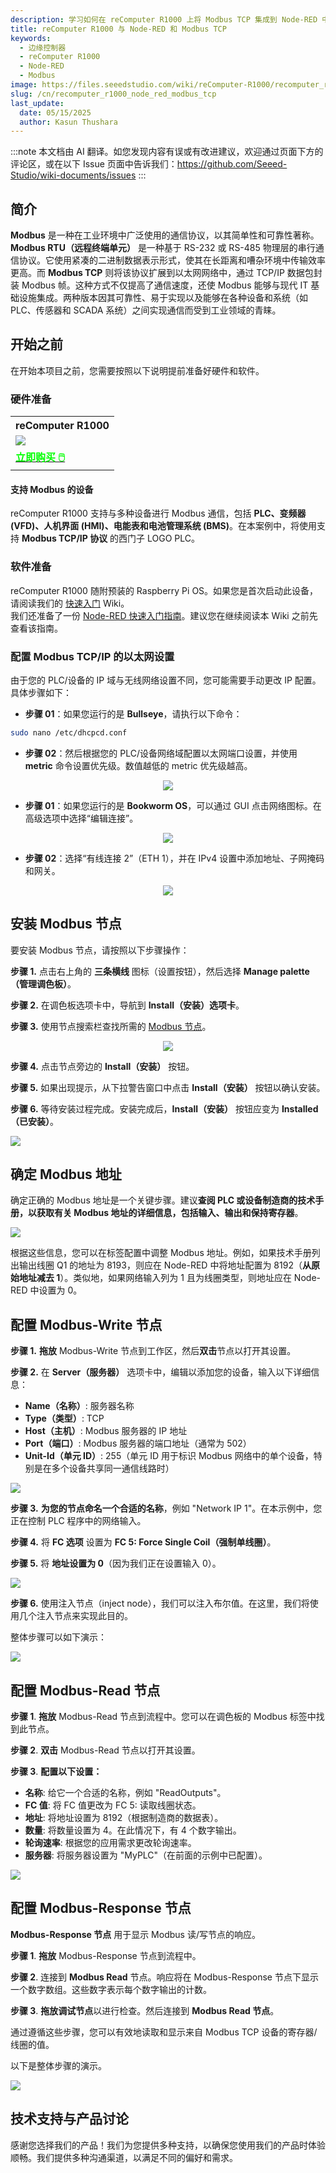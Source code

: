 ```yaml
---
description: 学习如何在 reComputer R1000 上将 Modbus TCP 集成到 Node-RED 中。本指南涵盖了硬件设置、Modbus 设备配置以及创建高效工业自动化和监控的 Node-RED 流程。
title: reComputer R1000 与 Node-RED 和 Modbus TCP
keywords:
  - 边缘控制器
  - reComputer R1000
  - Node-RED
  - Modbus
image: https://files.seeedstudio.com/wiki/reComputer-R1000/recomputer_r_images/01.png
slug: /cn/recomputer_r1000_node_red_modbus_tcp
last_update:
  date: 05/15/2025
  author: Kasun Thushara
---
```

:::note
本文档由 AI 翻译。如您发现内容有误或有改进建议，欢迎通过页面下方的评论区，或在以下 Issue 页面中告诉我们：https://github.com/Seeed-Studio/wiki-documents/issues
:::

## 简介

**Modbus** 是一种在工业环境中广泛使用的通信协议，以其简单性和可靠性著称。**Modbus RTU（远程终端单元）** 是一种基于 RS-232 或 RS-485 物理层的串行通信协议。它使用紧凑的二进制数据表示形式，使其在长距离和嘈杂环境中传输效率更高。而 **Modbus TCP** 则将该协议扩展到以太网网络中，通过 TCP/IP 数据包封装 Modbus 帧。这种方式不仅提高了通信速度，还使 Modbus 能够与现代 IT 基础设施集成。两种版本因其可靠性、易于实现以及能够在各种设备和系统（如 PLC、传感器和 SCADA 系统）之间实现通信而受到工业领域的青睐。

## 开始之前

在开始本项目之前，您需要按照以下说明提前准备好硬件和软件。

### 硬件准备

<div class="table-center">
	<table class="table-nobg">
    <tr class="table-trnobg">
      <th class="table-trnobg">reComputer R1000</th>
		</tr>
    <tr class="table-trnobg"></tr>
		<tr class="table-trnobg">
			<td class="table-trnobg"><div style={{textAlign:'center'}}><img src="https://files.seeedstudio.com/wiki/reComputer-R1000/recomputer_r_images/01.png" style={{width:300, height:'auto'}}/></div></td>
		</tr>
    <tr class="table-trnobg"></tr>
		<tr class="table-trnobg">
			<td class="table-trnobg"><div class="get_one_now_container" style={{textAlign: 'center'}}><a class="get_one_now_item" href="https://www.seeedstudio.com/reComputer-R1025-10-p-5895.html">
              <strong><span><font color={'FFFFFF'} size={"4"}> 立即购买 🖱️</font></span></strong>
          </a></div></td>
        </tr>
    </table>
    </div>

#### 支持 Modbus 的设备

reComputer R1000 支持与多种设备进行 Modbus 通信，包括 **PLC、变频器 (VFD)、人机界面 (HMI)、电能表和电池管理系统 (BMS)**。在本案例中，将使用支持 **Modbus TCP/IP 协议** 的西门子 LOGO PLC。

### 软件准备

reComputer R1000 随附预装的 Raspberry Pi OS。如果您是首次启动此设备，请阅读我们的 [快速入门](https://wiki.seeedstudio.com/recomputer_r/) Wiki。  
我们还准备了一份 [Node-RED 快速入门指南](https://wiki.seeedstudio.com/recomputer_r1000_getting_started_node_red/)。建议您在继续阅读本 Wiki 之前先查看该指南。

### 配置 Modbus TCP/IP 的以太网设置

由于您的 PLC/设备的 IP 域与无线网络设置不同，您可能需要手动更改 IP 配置。具体步骤如下：

- **步骤 01**：如果您运行的是 **Bullseye**，请执行以下命令：

```sh
sudo nano /etc/dhcpcd.conf
```

- **步骤 02**：然后根据您的 PLC/设备网络域配置以太网端口设置，并使用 **metric** 命令设置优先级。数值越低的 metric 优先级越高。

<center><img width={600} src="https://files.seeedstudio.com/wiki/reComputer-R1000/nodered/ipconfig.PNG" /></center>

- **步骤 01**：如果您运行的是 **Bookworm OS**，可以通过 GUI 点击网络图标。在高级选项中选择“编辑连接”。

<center><img width={600} src="https://files.seeedstudio.com/wiki/reComputer-R1000/nodered/network1.PNG" /></center>

- **步骤 02**：选择“有线连接 2”（ETH 1），并在 IPv4 设置中添加地址、子网掩码和网关。

<center><img width={600} src="https://files.seeedstudio.com/wiki/reComputer-R1000/nodered/network2.PNG" /></center>

## 安装 Modbus 节点

要安装 Modbus 节点，请按照以下步骤操作：

**步骤 1.** 点击右上角的 **三条横线** 图标（设置按钮），然后选择 **Manage palette（管理调色板）**。

**步骤 2.** 在调色板选项卡中，导航到 **Install（安装）选项卡**。

**步骤 3.** 使用节点搜索栏查找所需的 [Modbus 节点](https://flows.nodered.org/node/node-red-contrib-modbus)。

<center><img width={600} src="https://files.seeedstudio.com/wiki/reComputer-R1000/nodered/pallet.PNG" /></center>

**步骤 4.** 点击节点旁边的 **Install（安装）** 按钮。

**步骤 5.** 如果出现提示，从下拉警告窗口中点击 **Install（安装）** 按钮以确认安装。

**步骤 6.** 等待安装过程完成。安装完成后，**Install（安装）** 按钮应变为 **Installed（已安装）**。

<div style={{textAlign:'center'}}><img src="https://files.seeedstudio.com/wiki/reComputer-R1000/nodered/nodered-edgebox1.gif" style={{width:800, height:'auto'}}/></div>

## 确定 Modbus 地址

确定正确的 Modbus 地址是一个关键步骤。建议**查阅 PLC 或设备制造商的技术手册，以获取有关 Modbus 地址的详细信息，包括输入、输出和保持寄存器**。

<div style={{textAlign:'center'}}><img src="https://files.seeedstudio.com/wiki/reComputer-R1000/nodered/modbus.PNG" style={{width:600, height:'auto'}}/></div>

根据这些信息，您可以在标签配置中调整 Modbus 地址。例如，如果技术手册列出输出线圈 Q1 的地址为 8193，则应在 Node-RED 中将地址配置为 8192（**从原始地址减去 1**）。类似地，如果网络输入列为 1 且为线圈类型，则地址应在 Node-RED 中设置为 0。

## 配置 Modbus-Write 节点

**步骤 1.** **拖放** Modbus-Write 节点到工作区，然后**双击**节点以打开其设置。

**步骤 2.** 在 **Server（服务器）** 选项卡中，编辑以添加您的设备，输入以下详细信息：

   - **Name（名称）**: 服务器名称
   - **Type（类型）**: TCP
   - **Host（主机）**: Modbus 服务器的 IP 地址
   - **Port（端口）**: Modbus 服务器的端口地址（通常为 502）
   - **Unit-Id（单元 ID）**: 255（单元 ID 用于标识 Modbus 网络中的单个设备，特别是在多个设备共享同一通信线路时）

<div style={{textAlign:'center'}}><img src="https://files.seeedstudio.com/wiki/reComputer-R1000/nodered/server.PNG" style={{width:600, height:'auto'}}/></div>

**步骤 3.** **为您的节点命名一个合适的名称**，例如 "Network IP 1"。在本示例中，您正在控制 PLC 程序中的网络输入。

**步骤 4.** 将 **FC 选项** 设置为 **FC 5: Force Single Coil（强制单线圈）**。

**步骤 5.** 将 **地址设置为 0**（因为我们正在设置输入 0）。

<div style={{textAlign:'center'}}><img src="https://files.seeedstudio.com/wiki/reComputer-R1000/nodered/networkip1.PNG" style={{width:600, height:'auto'}}/></div>

**步骤 6.** 使用注入节点（inject node），我们可以注入布尔值。在这里，我们将使用几个注入节点来实现此目的。

整体步骤可以如下演示：

<div style={{textAlign:'center'}}><img src="https://files.seeedstudio.com/wiki/reComputer-R1000/nodered/modbus-write.gif" style={{width:800, height:'auto'}}/></div>

## 配置 Modbus-Read 节点

**步骤 1**. **拖放** Modbus-Read 节点到流程中。您可以在调色板的 Modbus 标签中找到此节点。

**步骤 2**. **双击** Modbus-Read 节点以打开其设置。

**步骤 3**. **配置以下设置：**

   - **名称**: 给它一个合适的名称，例如 "ReadOutputs"。
   - **FC 值**: 将 FC 值更改为 FC 5: 读取线圈状态。
   - **地址**: 将地址设置为 8192（根据制造商的数据表）。
   - **数量**: 将数量设置为 4。在此情况下，有 4 个数字输出。
   - **轮询速率**: 根据您的应用需求更改轮询速率。
   - **服务器**: 将服务器设置为 "MyPLC"（在前面的示例中已配置）。

<div style={{textAlign:'center'}}><img src="https://files.seeedstudio.com/wiki/reComputer-R1000/nodered/modbusread.PNG" style={{width:600, height:'auto'}}/></div> 

## 配置 Modbus-Response 节点

**Modbus-Response 节点** 用于显示 Modbus 读/写节点的响应。

**步骤 1**. **拖放** Modbus-Response 节点到流程中。

**步骤 2**. 连接到 **Modbus Read** 节点。响应将在 Modbus-Response 节点下显示一个数字数组。这些数字表示每个数字输出的计数。

**步骤 3**. **拖放调试节点**以进行检查。然后连接到 **Modbus Read 节点**。

通过遵循这些步骤，您可以有效地读取和显示来自 Modbus TCP 设备的寄存器/线圈的值。

以下是整体步骤的演示。

<div style={{textAlign:'center'}}><img src="https://files.seeedstudio.com/wiki/reComputer-R1000/nodered/modbus-read.gif" style={{width:800, height:'auto'}}/></div> 

## 技术支持与产品讨论

感谢您选择我们的产品！我们为您提供多种支持，以确保您使用我们的产品时体验顺畅。我们提供多种沟通渠道，以满足不同的偏好和需求。

<div class="button_tech_support_container">
<a href="https://forum.seeedstudio.com/" class="button_forum"></a> 
<a href="https://www.seeedstudio.com/contacts" class="button_email"></a>
</div>

<div class="button_tech_support_container">
<a href="https://discord.gg/eWkprNDMU7" class="button_discord"></a> 
<a href="https://github.com/Seeed-Studio/wiki-documents/discussions/69" class="button_discussion"></a>
</div>
